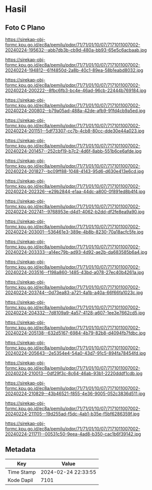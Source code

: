 # Hasil

## Foto C Plano

https://sirekap-obj-formc.kpu.go.id/ec8a/pemilu/pdpr/71/71/01/10/07/7171011007002-20240224-195632--abb7db3b-cb9d-480a-bb93-65e5c6acbaab.jpg

https://sirekap-obj-formc.kpu.go.id/ec8a/pemilu/pdpr/71/71/01/10/07/7171011007002-20240224-194812--61f4850d-2a8b-40c1-89ea-58b1eabd8032.jpg

https://sirekap-obj-formc.kpu.go.id/ec8a/pemilu/pdpr/71/71/01/10/07/7171011007002-20240224-200222--8fbc6fb3-bc4e-46ad-96cb-22444b769184.jpg

https://sirekap-obj-formc.kpu.go.id/ec8a/pemilu/pdpr/71/71/01/10/07/7171011007002-20240224-200802--b79a05ad-488a-42de-afb9-91fd4cb9a5ed.jpg

https://sirekap-obj-formc.kpu.go.id/ec8a/pemilu/pdpr/71/71/01/10/07/7171011007002-20240224-201151--5df73307-cc7b-4cb8-80cc-dde30e44a023.jpg

https://sirekap-obj-formc.kpu.go.id/ec8a/pemilu/pdpr/71/71/01/10/07/7171011007002-20240224-201457--252cbf19-b7c2-4d6f-8abb-551b6ce6afde.jpg

https://sirekap-obj-formc.kpu.go.id/ec8a/pemilu/pdpr/71/71/01/10/07/7171011007002-20240224-201827--bc09ff88-1048-4143-95d6-d630e413e6cd.jpg

https://sirekap-obj-formc.kpu.go.id/ec8a/pemilu/pdpr/71/71/01/10/07/7171011007002-20240224-202326--e29b2844-e1aa-44dc-a800-0f891ed8b4f4.jpg

https://sirekap-obj-formc.kpu.go.id/ec8a/pemilu/pdpr/71/71/01/10/07/7171011007002-20240224-202741--9768953e-d4d1-4062-b2dd-df2fe8ea9a90.jpg

https://sirekap-obj-formc.kpu.go.id/ec8a/pemilu/pdpr/71/71/01/10/07/7171011007002-20240224-203001--536461e3-389e-4b8b-8230-70a18acfc5fe.jpg

https://sirekap-obj-formc.kpu.go.id/ec8a/pemilu/pdpr/71/71/01/10/07/7171011007002-20240224-203333--a14ec79b-ad93-4d92-ae2b-da683585b6a4.jpg

https://sirekap-obj-formc.kpu.go.id/ec8a/pemilu/pdpr/71/71/01/10/07/7171011007002-20240224-203516--f198a860-1485-43bd-a078-27ec40b4261a.jpg

https://sirekap-obj-formc.kpu.go.id/ec8a/pemilu/pdpr/71/71/01/10/07/7171011007002-20240224-203744--0d73ea83-a721-4a1b-a40a-66f66fa1023c.jpg

https://sirekap-obj-formc.kpu.go.id/ec8a/pemilu/pdpr/71/71/01/10/07/7171011007002-20240224-204332--7d8109a9-4a57-4128-a607-1ee3e7662cd5.jpg

https://sirekap-obj-formc.kpu.go.id/ec8a/pemilu/pdpr/71/71/01/10/07/7171011007002-20240224-205138--632d5167-6984-4b79-82b8-d4094fb7fdbc.jpg

https://sirekap-obj-formc.kpu.go.id/ec8a/pemilu/pdpr/71/71/01/10/07/7171011007002-20240224-205643--2e5354e4-54a0-43d7-91c5-894fa78454fd.jpg

https://sirekap-obj-formc.kpu.go.id/ec8a/pemilu/pdpr/71/71/01/10/07/7171011007002-20240224-210013--0df29f3c-8c64-46ab-93b1-2220dddf1cdb.jpg

https://sirekap-obj-formc.kpu.go.id/ec8a/pemilu/pdpr/71/71/01/10/07/7171011007002-20240224-210829--43b46521-f855-4e36-9005-052c3836d511.jpg

https://sirekap-obj-formc.kpu.go.id/ec8a/pemilu/pdpr/71/71/01/10/07/7171011007002-20240224-211105--19d255ad-f5dc-4ab1-b35e-f5bf6286359f.jpg

https://sirekap-obj-formc.kpu.go.id/ec8a/pemilu/pdpr/71/71/01/10/07/7171011007002-20240224-211711--00531c50-9eea-4ad8-b350-cac1b6f39142.jpg


## Metadata

| Key        | Value               |
| ---------- | ------------------- |
| Time Stamp | 2024-02-24 22:33:55 |
| Kode Dapil | 7101                |



